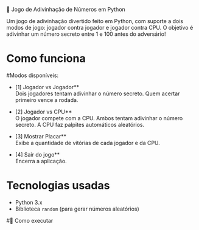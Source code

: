  🎲 Jogo de Adivinhação de Números em Python

Um jogo de adivinhação divertido feito em Python, com suporte a dois modos de jogo: jogador contra jogador e jogador contra CPU. O objetivo é adivinhar um número secreto entre 1 e 100 antes do adversário!

# Como funciona

#Modos disponíveis:
- [1] Jogador vs Jogador**  
  Dois jogadores tentam adivinhar o número secreto. Quem acertar primeiro vence a rodada.

- [2] Jogador vs CPU**  
  O jogador compete com a CPU. Ambos tentam adivinhar o número secreto. A CPU faz palpites automáticos aleatórios.

- [3] Mostrar Placar**  
  Exibe a quantidade de vitórias de cada jogador e da CPU.

- [4] Sair do jogo**  
  Encerra a aplicação.


# Tecnologias usadas

- Python 3.x
- Biblioteca `random` (para gerar números aleatórios)

#🚀 Como executar



